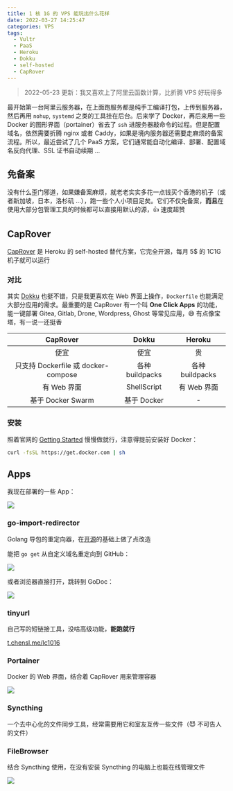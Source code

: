 ```yaml
---
title: 1 核 1G 的 VPS 能玩出什么花样
date: 2022-03-27 14:25:47
categories: VPS
tags:
  - Vultr
  - PaaS
  - Heroku
  - Dokku
  - self-hosted
  - CapRover
---
```


> 2022-05-23 更新：我又喜欢上了阿里云函数计算，比折腾 VPS 好玩得多

最开始第一台阿里云服务器，在上面跑服务都是纯手工编译打包，上传到服务器，然后再用 `nohup`, `systemd` 之类的工具挂在后台。后来学了 Docker，再后来用一些 Docker 的图形界面（portainer）省去了 `ssh` 进服务器敲命令的过程。但是配置域名，依然需要折腾 nginx 或者 Caddy，如果是境内服务器还需要走麻烦的备案流程。所以，最近尝试了几个 PaaS 方案，它们通常能自动化编译、部署、配置域名反向代理、SSL 证书自动续期 ...

<!-- more -->

## 免备案

没有什么歪门邪道，如果嫌备案麻烦，就老老实实多花一点钱买个香港的机子（或者新加坡，日本，洛杉矶 ...），跑一些个人小项目足矣。它们不仅免备案，**而且**在使用大部分包管理工具的时候都可以直接用默认的源，👍 速度超赞

## CapRover

[CapRover](https://caprover.com/) 是 Heroku 的 self-hosted 替代方案，它完全开源，每月 5$ 的 1C1G 机子就可以运行

### 对比

其实 [Dokku](https://dokku.com/) 也挺不错，只是我更喜欢在 Web 界面上操作，`Dockerfile` 也能满足大部分应用的需求。最重要的是 CapRover 有一个叫 **One Click Apps** 的功能，能一键部署 Gitea, Gitlab, Drone, Wordpress, Ghost 等常见应用，😅 有点像宝塔，有一说一还挺香

|              CapRover               |      Dokku      |     Heroku      |
| :---------------------------------: | :-------------: | :-------------: |
|                便宜                 |      便宜       |       贵        |
| 只支持 Dockerfile 或 docker-compose | 各种 buildpacks | 各种 buildpacks |
|             有 Web 界面             |   ShellScript   |   有 Web 界面   |
|          基于 Docker Swarm          |   基于 Docker   |        -        |

### 安装

照着官网的 [Getting Started](https://caprover.com/docs/get-started.html) 慢慢做就行，注意得提前安装好 Docker：

```bash
curl -fsSL https://get.docker.com | sh
```

## Apps

我现在部署的一些 App：

![](https://cdn.jsdelivr.net/gh/MaoLongLong/images/202203271825038.png)

### go-import-redirector

Golang 导包的重定向器，在[开源](https://github.com/rsc/go-import-redirector)的基础上做了点改造

能把 `go get` 从自定义域名重定向到 GitHub：

![](https://cdn.jsdelivr.net/gh/MaoLongLong/images/202203271833111.png)

或者浏览器直接打开，跳转到 GoDoc：

![](https://cdn.jsdelivr.net/gh/MaoLongLong/images/202203271830848.png)

### tinyurl

自己写的短链接工具，没啥高级功能，**能跑就行**

[t.chensl.me/lc1016](https://t.chensl.me/lc1016)

### Portainer

Docker 的 Web 界面，结合着 CapRover 用来管理容器

![](https://cdn.jsdelivr.net/gh/MaoLongLong/images/202203271855823.png)

### Syncthing

一个去中心化的文件同步工具，经常需要用它和室友互传一些文件（😈 不可告人的文件）

### FileBrowser

结合 Syncthing 使用，在没有安装 Syncthing 的电脑上也能在线管理文件

![](https://cdn.jsdelivr.net/gh/MaoLongLong/images/202203271901985.png)

